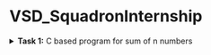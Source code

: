 # VSD_SquadronInternship

<details>
<summary><b>Task 1:</b> C based program for sum of n numbers</summary>   
<br>
  
C based
------------------------------------------
</details>
